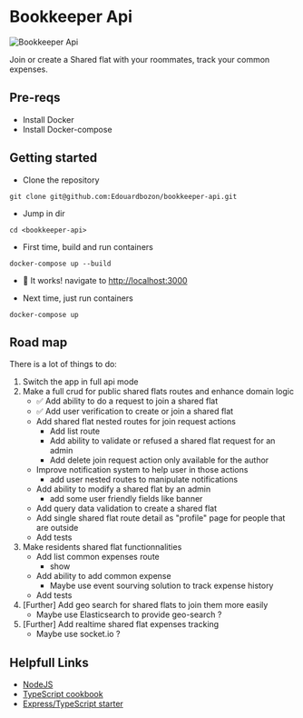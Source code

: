 # Bookkeeper Api

![Bookkeeper Api](https://media.giphy.com/media/l0IyeL8r9UhJI5LcA/giphy.gif)

Join or create a Shared flat with your roommates, track your common expenses. 

## Pre-reqs
- Install Docker 
- Install Docker-compose

## Getting started
- Clone the repository
```
git clone git@github.com:Edouardbozon/bookkeeper-api.git
```
- Jump in dir
```
cd <bookkeeper-api>
```
- First time, build and run containers
```
docker-compose up --build
```
- :rainbow: It works! navigate to [http://localhost:3000](http://localhost:3000)

- Next time, just run containers
```
docker-compose up
```

## Road map

There is a lot of things to do:

1. Switch the app in full api mode
2. Make a full crud for public shared flats routes and enhance domain logic
    - :white_check_mark: Add ability to do a request to join a shared flat
    - :white_check_mark: Add user verification to create or join a shared flat
    - Add shared flat nested routes for join request actions
        - Add list route
        - Add ability to validate or refused a shared flat request for an admin
        - Add delete join request action only available for the author
    - Improve notification system to help user in those actions
        - add user nested routes to manipulate notifications
    - Add ability to modify a shared flat by an admin
        - add some user friendly fields like banner
    - Add query data validation to create a shared flat
    - Add single shared flat route detail as "profile" page for people that are outside
    - Add tests
3. Make residents shared flat functionnalities
    - Add list common expenses route
        - show 
    - Add ability to add common expense 
        - Maybe use event sourving solution to track expense history
    - Add tests
4. [Further] Add geo search for shared flats to join them more easily
    - Maybe use Elasticsearch to provide geo-search ?
5. [Further] Add realtime shared flat expenses tracking
    - Maybe use socket.io ?

## Helpfull Links

- [NodeJS](https://nodejs.org/dist/latest-v8.x/docs/api/)
- [TypeScript cookbook](https://basarat.gitbooks.io/typescript/content/docs/getting-started.html)
- [Express/TypeScript starter](https://github.com/sahat/hackathon-starter.git)
